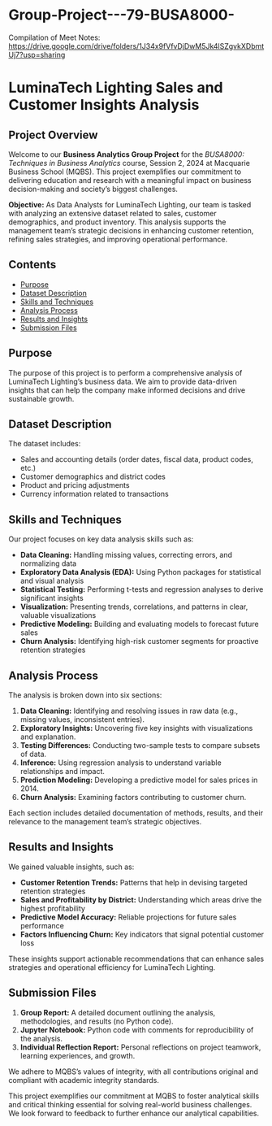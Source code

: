 # Group-Project---79-BUSA8000-
Compilation of Meet Notes: https://drive.google.com/drive/folders/1J34x9fVfvDjDwM5Jk4lSZgvkXDbmtUj7?usp=sharing



# LuminaTech Lighting Sales and Customer Insights Analysis

## Project Overview

Welcome to our **Business Analytics Group Project** for the *BUSA8000: Techniques in Business Analytics* course, Session 2, 2024 at Macquarie Business School (MQBS). This project exemplifies our commitment to delivering education and research with a meaningful impact on business decision-making and society’s biggest challenges. 

**Objective:** As Data Analysts for LuminaTech Lighting, our team is tasked with analyzing an extensive dataset related to sales, customer demographics, and product inventory. This analysis supports the management team’s strategic decisions in enhancing customer retention, refining sales strategies, and improving operational performance.

## Contents

- [Purpose](#purpose)
- [Dataset Description](#dataset-description)
- [Skills and Techniques](#skills-and-techniques)
- [Analysis Process](#analysis-process)
- [Results and Insights](#results-and-insights)
- [Submission Files](#submission-files)

## Purpose

The purpose of this project is to perform a comprehensive analysis of LuminaTech Lighting’s business data. We aim to provide data-driven insights that can help the company make informed decisions and drive sustainable growth. 

## Dataset Description

The dataset includes:
- Sales and accounting details (order dates, fiscal data, product codes, etc.)
- Customer demographics and district codes
- Product and pricing adjustments
- Currency information related to transactions

## Skills and Techniques

Our project focuses on key data analysis skills such as:
- **Data Cleaning:** Handling missing values, correcting errors, and normalizing data
- **Exploratory Data Analysis (EDA):** Using Python packages for statistical and visual analysis
- **Statistical Testing:** Performing t-tests and regression analyses to derive significant insights
- **Visualization:** Presenting trends, correlations, and patterns in clear, valuable visualizations
- **Predictive Modeling:** Building and evaluating models to forecast future sales
- **Churn Analysis:** Identifying high-risk customer segments for proactive retention strategies

## Analysis Process

The analysis is broken down into six sections:

1. **Data Cleaning:** Identifying and resolving issues in raw data (e.g., missing values, inconsistent entries).
2. **Exploratory Insights:** Uncovering five key insights with visualizations and explanation.
3. **Testing Differences:** Conducting two-sample tests to compare subsets of data.
4. **Inference:** Using regression analysis to understand variable relationships and impact.
5. **Prediction Modeling:** Developing a predictive model for sales prices in 2014.
6. **Churn Analysis:** Examining factors contributing to customer churn.

Each section includes detailed documentation of methods, results, and their relevance to the management team’s strategic objectives.

## Results and Insights

We gained valuable insights, such as:
- **Customer Retention Trends:** Patterns that help in devising targeted retention strategies
- **Sales and Profitability by District:** Understanding which areas drive the highest profitability
- **Predictive Model Accuracy:** Reliable projections for future sales performance
- **Factors Influencing Churn:** Key indicators that signal potential customer loss

These insights support actionable recommendations that can enhance sales strategies and operational efficiency for LuminaTech Lighting.

## Submission Files

1. **Group Report:** A detailed document outlining the analysis, methodologies, and results (no Python code).
2. **Jupyter Notebook:** Python code with comments for reproducibility of the analysis.
3. **Individual Reflection Report:** Personal reflections on project teamwork, learning experiences, and growth.

We adhere to MQBS’s values of integrity, with all contributions original and compliant with academic integrity standards.

This project exemplifies our commitment at MQBS to foster analytical skills and critical thinking essential for solving real-world business challenges. We look forward to feedback to further enhance our analytical capabilities.
